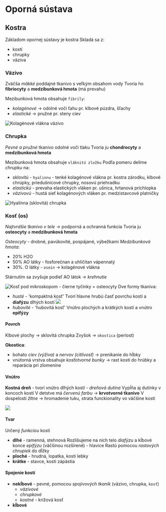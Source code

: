 # Oporná sústava
## Kostra
Základom opornej sústavy je kostra
Skladá sa z:
- kostí
- chrupky
- väziva

### Väzivo
Zväčša *mäkké* poddajné tkanivo s veľkým obsahom vody
Tvoria ho **fibriocyty** a **medzibunková hmota** (má prevahu)

Mezibunková hmota obsahuje `fibrily`:
- *kolagénové* -> odolné voči ťahu
pr. klbové púzdra, šľachy
- *elastické* -> pružné
pr. steny ciev

![Kolagénové vlákna väzivo](kolagénové-vlákna-väzivo.png)

### Chrupka
*Pevné a pružné* tkanivo odolné voči tlaku
Tvoria ju **chondrocyty** a **medzibunková hmota**

Mezibunková hmota obsahuje `vláknitú zložku`
Podľa pomeru delíme *chrupku* na:
- *sklovitú* - `hyalinnu` - tenké kolagénové vlákna
pr. kostra zárodku, klbové chrúpky, priedušnicové chrupky, nosovú priehradku
- *elastickú* - prevaha elastických vláken
pr. ušnica, hrtanová príchlopka
- *väzivovú* - hustá sieť kolagénových vláken
pr. medzistavcové platničky

![Hyalínna (sklovitá) chrupka](hyalínna-chrupka.png)

### Kosť (os)
*Najtvrdšie tkanivo v tele* -> podporná a ochranná funkcia
Tvoria ju **osteocyty** a **medzibunková hmota**

*Osteocyty* - drobné, pavúkovité, pospájané, výbežkami
*Medzibunková hmota*:
- 20% H2O
- 50% AO látky - fosforečnan a uhličitan vápennatý
- 30%. O látky - `osein` -> kolagénové vlákna

Stárnutím sa zvyšuje podieľ AO látok -> *krehnutie*

![Kosť pod mikroskopom - čierne tyčinky = osteocyty](štuktúra-kosť-mikroskop.png)
Dve formy tkaniva:
- *husté* - 'kompaktná kosť'
Tvorí hlavne hrubú časť povrchu kosti a **diafýzu** dlhých kostí
![](časti-kosti.png)
- *hubovité* - 'hubovitá kosť' 
Vnútro plochých a krátkých kostí a vnútro **epifýzy**

#### Povrch
Klbové plochy -> sklovitá chrupka
Zvyšok -> `okostica` (periost)

**Okostica**:
- bohato *ciev (výživa)* a *nervov (citlivosť)* -> prenikanie do hĺbky
- vnútorná vrstva obsahuje *kosťotvorné bunky* -> rast kostí do hrúbky a reparácia pri zlomenine

#### Vnútro
**Kostná dreň** - tvorí vnútro dlhých kostí - *dreňová dutina*
Vypĺňa aj dutinky v koncoch kostí
V detstve má *červenú farbu* -> **krvotvorné tkanivo**
V dospelosti *žltne* -> hromadenie tuku, strata funckionality vo väčšine kostí

![](vnútro-kosti.png)

#### Tvar
Určený *funkciou* kosti

- **dlhé** - ramenná, stehnová
Rozlišujeme na nich telo *diafýzu* a kĺbové konce *epifýzu* (väčšinou rozšírené) - hlavice
Rastú pomocou *rastových chrupiek* do dĺžky
- **ploché** - hrudná, lopatka, kosti lebky
- **krátke** - stavce, kosti zápästia

#### Spojenie kostí

- **nekĺbové** - pevné, pomocou *spojivových tkaník* (väzivo, chrupka, `kosť`)
	- *väzivové*
	- *chrupkové*
	- *kostné* - krížová kosť
- **kĺbové**